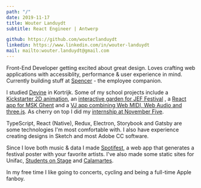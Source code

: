 ```yaml
---
path: "/"
date: 2019-11-17
title: Wouter Landuydt
subtitle: React Engineer | Antwerp

github: https://github.com/wouterlanduydt
linkedin: https://www.linkedin.com/in/wouter-landuydt
mail: mailto:wouter.landuydt@gmail.com
---
```


Front-End Developer getting excited about great design. Loves crafting web applications with accessiblity, performance & user experience in mind. Currently building stuff at [Spencer][spencer] - the employee companion.

I studied [Devine][devine] in Kortrijk. Some of my school projects include a [Kickstarter 2D animation][off-assignment], an [interactive garden for JEF Festival][jef] , a [React app for MSK Ghent][msk] and a [VJ app combining Web MIDI, Web Audio and three.js][vj]. As cherry on top I did my [internship at November Five][n5].

TypeScript, React (Native), Redux, Electron, Storybook and Gatsby are some technologies I'm most comfortable with. I also have experience creating designs in Sketch and most Adobe CC software.

Since I love both music & data I made [Spotifest][spotifest], a web app that generates a festival poster with your favorite artists. I've also made some static sites for Unifac, [Students on Stage][sos] and [Calamartes][cala].

In my free time I like going to concerts, cycling and being a full-time Apple fanboy.

[spencer]: https://spencer.co
[devine]: https://www.howest.be/en/programmes/bachelor/devine
[off-assignment]: https://vimeo.com/234110391
[msk]: https://dry-garden-69599.herokuapp.com
[vj]: https://vimeo.com/250821848
[jef]: https://vimeo.com/250854488
[n5]: https://vimeo.com/273228090
[sos]: https://studentsonstage.unifac.be
[cala]: https://calamartes.netlify.com
[spotifest]: https://github.com/wouterlanduydt/Spotifest
